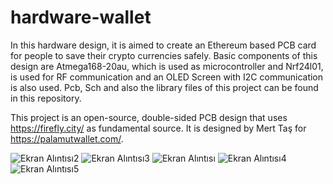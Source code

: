 # hardware-wallet

In this hardware design, it is aimed to create an Ethereum based PCB card for people to save their crypto currencies safely. Basic components of this design are Atmega168-20au, which is used as microcontroller and Nrf24l01, is used for RF communication and an OLED Screen with I2C communication is also used. Pcb, Sch and also the library files of this project can be found in this repository.

This project is an open-source, double-sided PCB design that uses https://firefly.city/ as fundamental source. It is designed by Mert Taş for https://palamutwallet.com/.

![Ekran Alıntısı2](https://user-images.githubusercontent.com/91725868/137017880-469bbc21-97c1-45d7-ba94-1863b0647a6f.JPG)
![Ekran Alıntısı3](https://user-images.githubusercontent.com/91725868/137017882-a998cf79-3b82-4e26-84e5-bb5333db6c29.JPG)
![Ekran Alıntısı](https://user-images.githubusercontent.com/91725868/137017908-8eb10fcb-da36-4bf7-b045-736dc7071b3f.JPG)
![Ekran Alıntısı4](https://user-images.githubusercontent.com/91725868/137017925-8fc55233-bf3e-4fa1-a366-2273283162d6.JPG)
![Ekran Alıntısı5](https://user-images.githubusercontent.com/91725868/137017934-2713bbf7-fd2b-46ee-a74a-cdbf48ea5874.JPG) 
